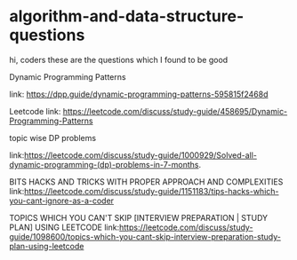 # algorithm-and-data-structure-questions
hi, coders these are the questions which I found to be good

Dynamic Programming Patterns

link: https://dpp.guide/dynamic-programming-patterns-595815f2468d

Leetcode link: https://leetcode.com/discuss/study-guide/458695/Dynamic-Programming-Patterns

topic wise DP problems

link:https://leetcode.com/discuss/study-guide/1000929/Solved-all-dynamic-programming-(dp)-problems-in-7-months.

BITS HACKS AND TRICKS WITH PROPER APPROACH AND COMPLEXITIES
link:https://leetcode.com/discuss/study-guide/1151183/tips-hacks-which-you-cant-ignore-as-a-coder

TOPICS WHICH YOU CAN'T SKIP [INTERVIEW PREPARATION | STUDY PLAN] USING LEETCODE
link:https://leetcode.com/discuss/study-guide/1098600/topics-which-you-cant-skip-interview-preparation-study-plan-using-leetcode

